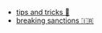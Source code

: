 - [tips and tricks :monocle_face:](tips-and-tricks.md)
- [breaking sanctions :iran:](breaking-sanctions.md)